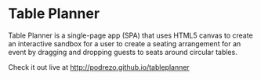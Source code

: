 # Table Planner

Table Planner is a single-page app (SPA) that uses HTML5 canvas to create an interactive sandbox for a user to create a seating arrangement for an event by dragging and dropping guests to seats around circular tables.

Check it out live at http://podrezo.github.io/tableplanner
